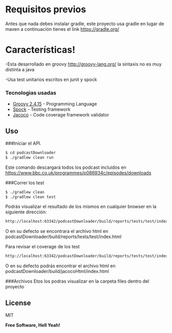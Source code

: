 # Requisitos previos

Antes que nada debes instalar gradle, este proyecto usa gradle en lugar de maven a continuación tienes el link https://gradle.org/
 

# Características!

  -Esta desarrollado en groovy http://groovy-lang.org/ la sintaxis no es muy distinta a java
  
  -Usa test unitarios escritos en junit y spock

### Tecnologìas usadas


* [Groovy 2.4.15](http://groovy-lang.org/) - Programming Language
* [Spock](http://spockframework.org/) - Testing framework 
* [Jacoco](https://www.jacoco.org/jacoco/trunk/doc/) - Code coverage framework validator


## Uso

###Iniciar el API.

```sh
$ cd podcastDownloader
$ ./gradlew clean run   
```
Este comando descargarà todos los podcast incluidos en https://www.bbc.co.uk/programmes/p086934c/episodes/downloads

###Correr los test

```sh
$ ./gradlew clean 
$ ./gradlew clean test
```
Podrás visualizar el resultado de los mismos en cualquier browser en la siguiente dirección:

```sh
http://localhost:63342/podcastDownloader/build/reports/tests/test/index.html
```
O en su defecto se encontrara el archivo html en podcastDownloader/build/reports/tests/test/index.html

Para revisar el coverage de los test
```sh
http://localhost:63342/podcastDownloader/build/reports/tests/test/index.html
```
O en su defecto podrás encontrar el archivo html en podcastDownloader/build/jacocoHtml/index.html

###Archivos
Etos los podras visualizar en la carpeta files dentro del proyecto

License
----

MIT


**Free Software, Hell Yeah!**

[//]: # (These are reference links used in the body of this note and get stripped out when the markdown processor does its job. There is no need to format nicely because it shouldn't be seen. Thanks SO - http://stackoverflow.com/questions/4823468/store-comments-in-markdown-syntax)


   [dill]: <https://github.com/joemccann/dillinger>
   [git-repo-url]: <https://github.com/joemccann/dillinger.git>
   [john gruber]: <http://daringfireball.net>
   [df1]: <http://daringfireball.net/projects/markdown/>
   [markdown-it]: <https://github.com/markdown-it/markdown-it>
   [Ace Editor]: <http://ace.ajax.org>
   [node.js]: <http://nodejs.org>
   [Twitter Bootstrap]: <http://twitter.github.com/bootstrap/>
   [jQuery]: <http://jquery.com>
   [@tjholowaychuk]: <http://twitter.com/tjholowaychuk>
   [express]: <http://expressjs.com>
   [AngularJS]: <http://angularjs.org>
   [Gulp]: <http://gulpjs.com>

   [PlDb]: <https://github.com/joemccann/dillinger/tree/master/plugins/dropbox/README.md>
   [PlGh]: <https://github.com/joemccann/dillinger/tree/master/plugins/github/README.md>
   [PlGd]: <https://github.com/joemccann/dillinger/tree/master/plugins/googledrive/README.md>
   [PlOd]: <https://github.com/joemccann/dillinger/tree/master/plugins/onedrive/README.md>
   [PlMe]: <https://github.com/joemccann/dillinger/tree/master/plugins/medium/README.md>
   [PlGa]: <https://github.com/RahulHP/dillinger/blob/master/plugins/googleanalytics/README.md>